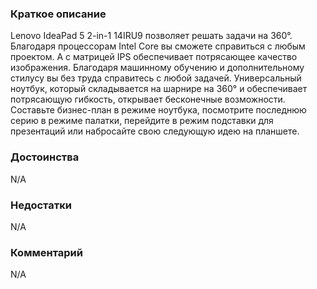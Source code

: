 ### **Краткое описание**
Lenovo IdeaPad 5 2-in-1 14IRU9 позволяет решать задачи на 360°. Благодаря процессорам Intel Core вы сможете справиться с любым проектом. А с матрицей IPS обеспечивает потрясающее качество изображения. Благодаря машинному обучению и дополнительному стилусу вы без труда справитесь с любой задачей.  Универсальный ноутбук, который складывается на шарнире на 360° и обеспечивает потрясающую гибкость, открывает бесконечные возможности.  Составьте бизнес-план в режиме ноутбука, посмотрите последнюю серию в режиме палатки, перейдите в режим подставки для презентаций или набросайте свою следующую идею на планшете.

### **Достоинства**
N/A

### **Недостатки**
N/A

### **Комментарий**
N/A
